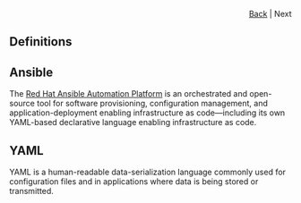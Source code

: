 <div id="readme" class="Box-body readme blob js-code-block-container">
<article class="markdown-body entry-content p-3 p-md-6" itemprop="text">
<p align="right">
<a href="https://github.com/fpgasystems/hacc">Back</a> | Next
</p>

# Definitions

## Ansible
The [Red Hat Ansible Automation Platform](https://www.ansible.com) is an orchestrated and open-source tool for software provisioning, configuration management, and application-deployment enabling infrastructure as code—including its own YAML-based declarative language enabling infrastructure as code.

## YAML
YAML is a human-readable data-serialization language commonly used for configuration files and in applications where data is being stored or transmitted. 